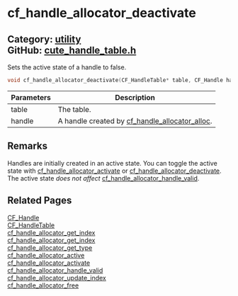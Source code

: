 [//]: # (This file is automatically generated by Cute Framework's docs parser.)
[//]: # (Do not edit this file by hand!)
[//]: # (See: https://github.com/RandyGaul/cute_framework/blob/master/samples/docs_parser.cpp)
[](../header.md ':include')

# cf_handle_allocator_deactivate

Category: [utility](/api_reference?id=utility)  
GitHub: [cute_handle_table.h](https://github.com/RandyGaul/cute_framework/blob/master/include/cute_handle_table.h)  
---

Sets the active state of a handle to false.

```cpp
void cf_handle_allocator_deactivate(CF_HandleTable* table, CF_Handle handle);
```

Parameters | Description
--- | ---
table | The table.
handle | A handle created by [cf_handle_allocator_alloc](/utility/cf_handle_allocator_alloc.md).

## Remarks

Handles are initially created in an active state. You can toggle the active state with [cf_handle_allocator_activate](/utility/cf_handle_allocator_activate.md) or [cf_handle_allocator_deactivate](/utility/cf_handle_allocator_deactivate.md).
The active state _does not affect_ [cf_handle_allocator_handle_valid](/utility/cf_handle_allocator_handle_valid.md).

## Related Pages

[CF_Handle](/utility/cf_handle.md)  
[CF_HandleTable](/utility/cf_handletable.md)  
[cf_handle_allocator_get_index](/utility/cf_handle_allocator_get_index.md)  
[cf_handle_allocator_get_index](/utility/cf_handle_allocator_get_index.md)  
[cf_handle_allocator_get_type](/utility/cf_handle_allocator_get_type.md)  
[cf_handle_allocator_active](/utility/cf_handle_allocator_active.md)  
[cf_handle_allocator_activate](/utility/cf_handle_allocator_activate.md)  
[cf_handle_allocator_handle_valid](/utility/cf_handle_allocator_handle_valid.md)  
[cf_handle_allocator_update_index](/utility/cf_handle_allocator_update_index.md)  
[cf_handle_allocator_free](/utility/cf_handle_allocator_free.md)  
